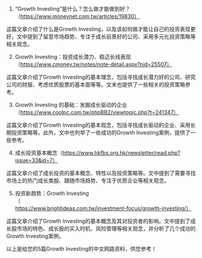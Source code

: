 

1. “Growth Investing”是什么？怎么做才能做到好？（https://www.moneynet.com.tw/articles/19830）

这篇文章介绍了什么是Growth Investing，以及该如何做才能让自己的投资表现更好。文中提到了留意市场趋势、专注于成长前景好的公司、采用多元化投资策略等相关观念。

2. Growth Investing：投资成长潜力、稳迈长线表现（https://www.cmoney.tw/notes/note-detail.aspx?nid=25507）

这篇文章介绍了Growth Investing的基本理念，包括寻找成长潜力好的公司、研究公司的财报、考虑优质股票的基本面等等。文末也提供了一些相关的投资策略参考。

3. Growth Investing 的基础：发掘成长驱动的企业（https://www.coolpc.com.tw/phpBB2/viewtopic.php?t=241347）

这篇文章介绍了Growth Investing的基本观念，包括寻找成长驱动的企业、采用长期投资策略等。此外，文中也列举了一些成功的Growth Investing案例，提供了一些参考。

4. 成长投资基本概念（https://www.hkfbs.org.hk/newsletter/read.php?issue=33&id=7）

这篇文章介绍了成长投资的基本概念、特性以及投资策略等。文中提到了需要寻找市场上的热门成长类股、跟随市场趋势、专注于优质企业等相关观念。

5. 投资新趋势：Growth Investing（https://www.brightideas.com.tw/investment-focus/growth-investing/）

这篇文章介绍了Growth Investing的基本概念及其对投资者的影响。文中提到了成长股市场的特色、成长股的买入时机、风险管理等相关观念，并分析了几个成功的Growth Investing案例。

以上是给您的5篇Growth Investing的中文网路资料，供您参考！